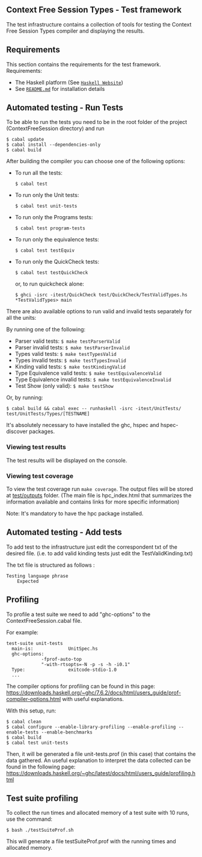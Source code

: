 ## Context Free Session Types - Test framework

The test infrastructure contains a collection of tools for testing the Context Free Session Types compiler and displaying the results.

## Requirements

This section contains the requirements for the test framework.
Requirements:

  * The Haskell platform (See [`Haskell Website`](https://www.haskell.org/platform/))
  * See [`README.md`](../README.md) for installation details

## Automated testing - Run Tests

To be able to run the tests you need to be in the root folder of the project (ContextFreeSession directory) and run

```
$ cabal update
$ cabal install --dependencies-only
$ cabal build
```

After building the compiler you can choose one of the following options:

  * To run all the tests:
    ```
    $ cabal test
    ```
  * To run only the Unit tests:
    ```
    $ cabal test unit-tests
    ```
  * To run only the Programs tests:
    ```
    $ cabal test program-tests
    ```
  * To run only the equivalence tests:
    ```
    $ cabal test testEquiv
    ```
  * To run only the QuickCheck tests:
    ```
    $ cabal test testQuickCheck
    ```
	or, to run quickcheck alone:
    ```
    $ ghci -isrc -itest/QuickCheck test/QuickCheck/TestValidTypes.hs
	*TestValidTypes> main
    ```
	
There are also available options to run valid and invalid tests separately for all the units:

By running one of the following:

  * Parser valid tests: ```$ make testParserValid ```
  * Parser invalid tests: ```$ make testParserInvalid ```
  * Types valid tests:  ```$ make testTypesValid ```
  * Types invalid tests: ```$ make testTypesInvalid ```
  * Kinding valid tests: ```$ make testKindingValid ```
  * Type Equivalence valid tests: ```$ make testEquivalenceValid ```
  * Type Equivalence invalid tests: ```$ make testEquivalenceInvalid ```
  * Test Show (only valid): ```$ make testShow ```

Or, by running:
  ```
  $ cabal build && cabal exec -- runhaskell -isrc -itest/UnitTests/ test/UnitTests/Types/[TESTNAME]
  ```

It's absolutely necessary to have installed the ghc, hspec and hspec-discover packages.

### Viewing test results

The test results will be displayed on the console.

### Viewing test coverage

To view the test coverage run ``` make coverage ```. The output files will be stored at [test/outputs](test/outputs) folder. (The main file is hpc_index.html that summarizes the information available and contains links for more specific information)

Note: It's mandatory to have the hpc package installed.

## Automated testing - Add tests

To add test to the infrastructure just edit the correspondent txt of the desired file. (i.e. to add valid kinding tests just edit the TestValidKinding.txt)

The txt file is structured as follows :

    Testing language phrase
        Expected


## Profiling

To profile a test suite we need to add "ghc-options" to the ContextFreeSession.cabal file.

For example:

```
test-suite unit-tests
  main-is:             UnitSpec.hs
  ghc-options:
             -fprof-auto-top
             "-with-rtsopts=-N -p -s -h -i0.1"
  Type:                exitcode-stdio-1.0
  ...
```

The compiler options for profiling can be found in this page: https://downloads.haskell.org/~ghc/7.6.2/docs/html/users_guide/prof-compiler-options.html with useful explanations.

With this setup, run:

```
$ cabal clean
$ cabal configure --enable-library-profiling --enable-profiling --enable-tests --enable-benchmarks
$ cabal build
$ cabal test unit-tests
```

Then, it will be generated a file unit-tests.prof (in this case) that contains the data gathered.
An useful explanation to interpret the data collected can be found in the following page: https://downloads.haskell.org/~ghc/latest/docs/html/users_guide/profiling.html

## Test suite profiling
To collect the run times and allocated memory of a test suite with 10 runs, use the command:

```
$ bash ./testSuiteProf.sh
```

This will generate a file testSuiteProf.prof with the running times and allocated memory.
